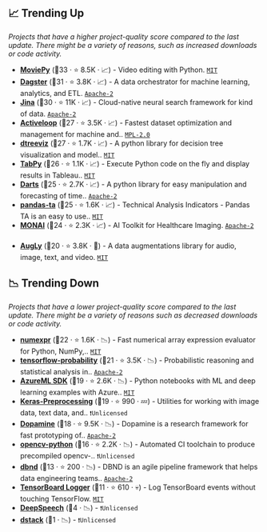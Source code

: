 ## 📈 Trending Up

_Projects that have a higher project-quality score compared to the last update. There might be a variety of reasons, such as increased downloads or code activity._

- <b><a href="https://github.com/Zulko/moviepy">MoviePy</a></b> (🥇33 ·  ⭐ 8.5K · 📈) - Video editing with Python. <code><a href="http://bit.ly/34MBwT8">MIT</a></code>
- <b><a href="https://github.com/dagster-io/dagster">Dagster</a></b> (🥇31 ·  ⭐ 3.8K · 📈) - A data orchestrator for machine learning, analytics, and ETL. <code><a href="http://bit.ly/3nYMfla">Apache-2</a></code>
- <b><a href="https://github.com/jina-ai/jina">Jina</a></b> (🥈30 ·  ⭐ 11K · 📈) - Cloud-native neural search framework for kind of data. <code><a href="http://bit.ly/3nYMfla">Apache-2</a></code>
- <b><a href="https://github.com/activeloopai/Hub">Activeloop</a></b> (🥈27 ·  ⭐ 3.5K · 📈) - Fastest dataset optimization and management for machine and.. <code><a href="http://bit.ly/3postzC">MPL-2.0</a></code>
- <b><a href="https://github.com/parrt/dtreeviz">dtreeviz</a></b> (🥇27 ·  ⭐ 1.7K · 📈) - A python library for decision tree visualization and model.. <code><a href="http://bit.ly/34MBwT8">MIT</a></code>
- <b><a href="https://github.com/tableau/TabPy">TabPy</a></b> (🥈26 ·  ⭐ 1.1K · 📈) - Execute Python code on the fly and display results in Tableau.. <code><a href="http://bit.ly/34MBwT8">MIT</a></code>
- <b><a href="https://github.com/unit8co/darts">Darts</a></b> (🥈25 ·  ⭐ 2.7K · 📈) - A python library for easy manipulation and forecasting of time.. <code><a href="http://bit.ly/3nYMfla">Apache-2</a></code>
- <b><a href="https://github.com/twopirllc/pandas-ta">pandas-ta</a></b> (🥇25 ·  ⭐ 1.6K · 📈) - Technical Analysis Indicators - Pandas TA is an easy to use.. <code><a href="http://bit.ly/34MBwT8">MIT</a></code> <code><img src="https://git.io/JLy1S" style="display:inline;" width="13" height="13"></code>
- <b><a href="https://github.com/Project-MONAI/MONAI">MONAI</a></b> (🥈24 ·  ⭐ 2.3K · 📈) - AI Toolkit for Healthcare Imaging. <code><a href="http://bit.ly/3nYMfla">Apache-2</a></code> <code><img src="https://git.io/JLy1Q" style="display:inline;" width="13" height="13"></code>
- <b><a href="https://github.com/facebookresearch/AugLy">AugLy</a></b> (🥉20 ·  ⭐ 3.8K · 🐣) - A data augmentations library for audio, image, text, and video. <code><a href="http://bit.ly/34MBwT8">MIT</a></code>

## 📉 Trending Down

_Projects that have a lower project-quality score compared to the last update. There might be a variety of reasons such as decreased downloads or code activity._

- <b><a href="https://github.com/pydata/numexpr">numexpr</a></b> (🥉22 ·  ⭐ 1.6K · 📉) - Fast numerical array expression evaluator for Python, NumPy,.. <code><a href="http://bit.ly/34MBwT8">MIT</a></code>
- <b><a href="https://github.com/tensorflow/probability">tensorflow-probability</a></b> (🥉21 ·  ⭐ 3.5K · 📉) - Probabilistic reasoning and statistical analysis in.. <code><a href="http://bit.ly/3nYMfla">Apache-2</a></code> <code><img src="https://git.io/JLy1A" style="display:inline;" width="13" height="13"></code>
- <b><a href="https://github.com/Azure/MachineLearningNotebooks">AzureML SDK</a></b> (🥉19 ·  ⭐ 2.6K · 📉) - Python notebooks with ML and deep learning examples with Azure.. <code><a href="http://bit.ly/34MBwT8">MIT</a></code>
- <b><a href="https://github.com/keras-team/keras-preprocessing">Keras-Preprocessing</a></b> (🥉19 ·  ⭐ 990 · 💤) - Utilities for working with image data, text data, and.. <code>❗Unlicensed</code> <code><img src="https://git.io/JLy1A" style="display:inline;" width="13" height="13"></code>
- <b><a href="https://github.com/google/dopamine">Dopamine</a></b> (🥉18 ·  ⭐ 9.5K · 📉) - Dopamine is a research framework for fast prototyping of.. <code><a href="http://bit.ly/3nYMfla">Apache-2</a></code> <code><img src="https://git.io/JLy1A" style="display:inline;" width="13" height="13"></code>
- <b><a href="https://github.com/opencv/opencv-python">opencv-python</a></b> (🥉16 ·  ⭐ 2.2K · 📉) - Automated CI toolchain to produce precompiled opencv-.. <code>❗Unlicensed</code>
- <b><a href="https://github.com/databand-ai/dbnd">dbnd</a></b> (🥉13 ·  ⭐ 200 · 📉) - DBND is an agile pipeline framework that helps data engineering teams.. <code><a href="http://bit.ly/3nYMfla">Apache-2</a></code>
- <b><a href="https://github.com/TeamHG-Memex/tensorboard_logger">TensorBoard Logger</a></b> (🥉11 ·  ⭐ 610 · 💀) - Log TensorBoard events without touching TensorFlow. <code><a href="http://bit.ly/34MBwT8">MIT</a></code>
- <b><a href="{}">DeepSpeech</a></b> (🥉4 · 📉) -  <code>❗Unlicensed</code> <code><img src="https://git.io/JLy1A" style="display:inline;" width="13" height="13"></code>
- <b><a href="{}">dstack</a></b> (🥉1 · 📉) -  <code>❗Unlicensed</code>

